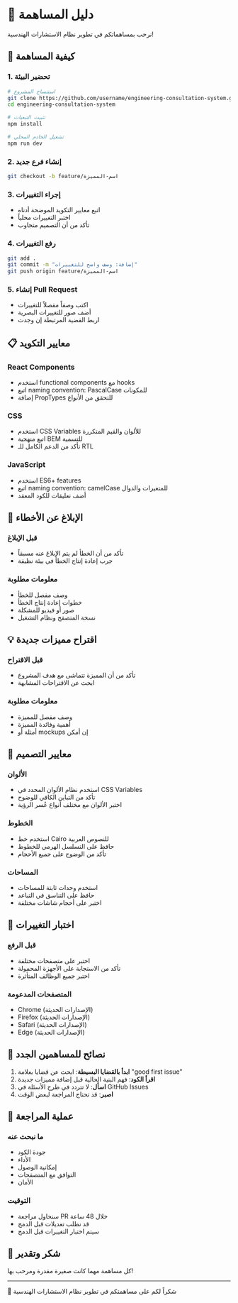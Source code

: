 # 🤝 دليل المساهمة

نرحب بمساهماتكم في تطوير نظام الاستشارات الهندسية!

## 🌟 كيفية المساهمة

### 1. تحضير البيئة
```bash
# استنساخ المشروع
git clone https://github.com/username/engineering-consultation-system.git
cd engineering-consultation-system

# تثبيت التبعيات
npm install

# تشغيل الخادم المحلي
npm run dev
```

### 2. إنشاء فرع جديد
```bash
git checkout -b feature/اسم-المميزة
```

### 3. إجراء التغييرات
- اتبع معايير التكويد الموضحة أدناه
- اختبر التغييرات محلياً
- تأكد من أن التصميم متجاوب

### 4. رفع التغييرات
```bash
git add .
git commit -m "إضافة: وصف واضح للتغييرات"
git push origin feature/اسم-المميزة
```

### 5. إنشاء Pull Request
- اكتب وصفاً مفصلاً للتغييرات
- أضف صور للتغييرات البصرية
- اربط القضية المرتبطة إن وجدت

## 📋 معايير التكويد

### React Components
- استخدم functional components مع hooks
- اتبع naming convention: PascalCase للمكونات
- إضافة PropTypes للتحقق من الأنواع

### CSS
- استخدم CSS Variables للألوان والقيم المتكررة
- اتبع منهجية BEM للتسمية
- تأكد من الدعم الكامل للـ RTL

### JavaScript
- استخدم ES6+ features
- اتبع naming convention: camelCase للمتغيرات والدوال
- أضف تعليقات للكود المعقد

## 🐛 الإبلاغ عن الأخطاء

### قبل الإبلاغ
- تأكد من أن الخطأ لم يتم الإبلاغ عنه مسبقاً
- جرب إعادة إنتاج الخطأ في بيئة نظيفة

### معلومات مطلوبة
- وصف مفصل للخطأ
- خطوات إعادة إنتاج الخطأ
- صور أو فيديو للمشكلة
- نسخة المتصفح ونظام التشغيل

## 💡 اقتراح مميزات جديدة

### قبل الاقتراح
- تأكد من أن المميزة تتماشى مع هدف المشروع
- ابحث عن الاقتراحات المشابهة

### معلومات مطلوبة
- وصف مفصل للمميزة
- أهمية وفائدة المميزة
- أمثلة أو mockups إن أمكن

## 🎨 معايير التصميم

### الألوان
- استخدم نظام الألوان المحدد في CSS Variables
- تأكد من التباين الكافي للوضوح
- اختبر الألوان مع مختلف أنواع عُسر الرؤية

### الخطوط
- استخدم خط Cairo للنصوص العربية
- حافظ على التسلسل الهرمي للخطوط
- تأكد من الوضوح على جميع الأحجام

### المساحات
- استخدم وحدات ثابتة للمساحات
- حافظ على التناسق في التباعد
- اختبر على أحجام شاشات مختلفة

## 🧪 اختبار التغييرات

### قبل الرفع
- اختبر على متصفحات مختلفة
- تأكد من الاستجابة على الأجهزة المحمولة
- اختبر جميع الوظائف المتأثرة

### المتصفحات المدعومة
- Chrome (الإصدارات الحديثة)
- Firefox (الإصدارات الحديثة)
- Safari (الإصدارات الحديثة)
- Edge (الإصدارات الحديثة)

## 📝 نصائح للمساهمين الجدد

1. **ابدأ بالقضايا البسيطة**: ابحث عن قضايا بعلامة "good first issue"
2. **اقرأ الكود**: فهم البنية الحالية قبل إضافة مميزات جديدة
3. **اسأل**: لا تتردد في طرح الأسئلة في GitHub Issues
4. **اصبر**: قد تحتاج المراجعة لبعض الوقت

## 🚀 عملية المراجعة

### ما نبحث عنه
- جودة الكود
- الأداء
- إمكانية الوصول
- التوافق مع المتصفحات
- الأمان

### التوقيت
- سنحاول مراجعة PR خلال 48 ساعة
- قد نطلب تعديلات قبل الدمج
- سيتم اختبار التغييرات قبل الدمج

## 🙏 شكر وتقدير

كل مساهمة مهما كانت صغيرة مقدرة ومرحب بها!

---

💖 شكراً لكم على مساهمتكم في تطوير نظام الاستشارات الهندسية